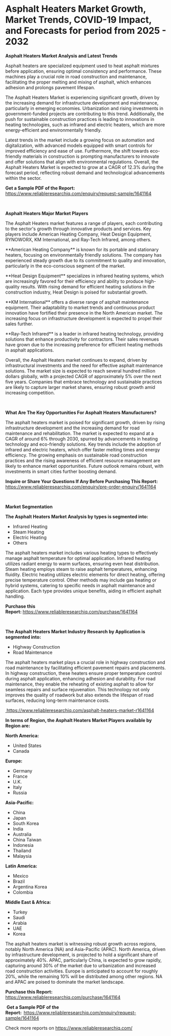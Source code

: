 <p><h1>Asphalt Heaters Market Growth, Market Trends, COVID-19 Impact, and Forecasts for period from 2025 - 2032</h1></p><p><strong>Asphalt Heaters Market Analysis and Latest Trends</strong></p>
<p><p>Asphalt heaters are specialized equipment used to heat asphalt mixtures before application, ensuring optimal consistency and performance. These machines play a crucial role in road construction and maintenance, facilitating the proper melting and mixing of asphalt, which enhances adhesion and prolongs pavement lifespan. </p><p>The Asphalt Heaters Market is experiencing significant growth, driven by the increasing demand for infrastructure development and maintenance, particularly in emerging economies. Urbanization and rising investments in government-funded projects are contributing to this trend. Additionally, the push for sustainable construction practices is leading to innovations in heating technologies, such as infrared and electric heaters, which are more energy-efficient and environmentally friendly.</p><p>Latest trends in the market include a growing focus on automation and digitalization, with advanced models equipped with smart controls for improved efficiency and ease of use. Furthermore, the shift towards eco-friendly materials in construction is prompting manufacturers to innovate and offer solutions that align with environmental regulations. Overall, the Asphalt Heaters Market is expected to grow at a CAGR of 12.3% during the forecast period, reflecting robust demand and technological advancements within the sector.</p></p>
<p><strong>Get a Sample PDF of the Report:&nbsp;</strong> <a href="https://www.reliableresearchiq.com/enquiry/request-sample/1641164?utm_campaign=2724&utm_medium=2&utm_source=Github&utm_content=ia&utm_term=22022025&utm_id=asphalt-heaters">https://www.reliableresearchiq.com/enquiry/request-sample/1641164</a></p>
<p>&nbsp;</p>
<p><strong>Asphalt Heaters Major Market Players</strong></p>
<p><p>The Asphalt Heaters market features a range of players, each contributing to the sector's growth through innovative products and services. Key players include American Heating Company, Heat Design Equipment, RYNOWORX, KM International, and Ray-Tech Infrared, among others.</p><p>**American Heating Company** is known for its portable and stationary heaters, focusing on environmentally friendly solutions. The company has experienced steady growth due to its commitment to quality and innovation, particularly in the eco-conscious segment of the market.</p><p>**Heat Design Equipment** specializes in infrared heating systems, which are increasingly favored for their efficiency and ability to produce high-quality results. With rising demand for efficient heating solutions in the construction industry, Heat Design is poised for substantial growth.</p><p>**KM International** offers a diverse range of asphalt maintenance equipment. Their adaptability to market trends and continuous product innovation have fortified their presence in the North American market. The increasing focus on infrastructure development is expected to propel their sales further.</p><p>**Ray-Tech Infrared** is a leader in infrared heating technology, providing solutions that enhance productivity for contractors. Their sales revenues have grown due to the increasing preference for efficient heating methods in asphalt applications.</p><p>Overall, the Asphalt Heaters market continues to expand, driven by infrastructural investments and the need for effective asphalt maintenance solutions. The market size is expected to reach several hundred million dollars globally, with a projected CAGR of approximately 5% over the next five years. Companies that embrace technology and sustainable practices are likely to capture larger market shares, ensuring robust growth amid increasing competition.</p></p>
<p>&nbsp;</p>
<p><strong>What Are The Key Opportunities For Asphalt Heaters Manufacturers?</strong></p>
<p><p>The asphalt heaters market is poised for significant growth, driven by rising infrastructure development and the increasing demand for road maintenance and rehabilitation. The market is expected to expand at a CAGR of around 6% through 2030, spurred by advancements in heating technology and eco-friendly solutions. Key trends include the adoption of infrared and electric heaters, which offer faster melting times and energy efficiency. The growing emphasis on sustainable road construction practices and the rising awareness of efficient resource management are likely to enhance market opportunities. Future outlook remains robust, with investments in smart cities further boosting demand.</p></p>
<p><strong>Inquire or Share Your Questions If Any Before Purchasing This Report:</strong> <a href="https://www.reliableresearchiq.com/enquiry/pre-order-enquiry/1641164?utm_campaign=2724&utm_medium=2&utm_source=Github&utm_content=ia&utm_term=22022025&utm_id=asphalt-heaters">https://www.reliableresearchiq.com/enquiry/pre-order-enquiry/1641164</a></p>
<p>&nbsp;</p>
<p><strong>Market Segmentation</strong></p>
<p><strong>The Asphalt Heaters Market Analysis by types is segmented into:</strong></p>
<p><ul><li>Infrared Heating</li><li>Steam Heating</li><li>Electric Heating</li><li>Others</li></ul></p>
<p><p>The asphalt heaters market includes various heating types to effectively manage asphalt temperature for optimal application. Infrared heating utilizes radiant energy to warm surfaces, ensuring even heat distribution. Steam heating employs steam to raise asphalt temperatures, enhancing fluidity. Electric heating utilizes electric elements for direct heating, offering precise temperature control. Other methods may include gas heating or hybrid systems, catering to specific needs in asphalt maintenance and application. Each type provides unique benefits, aiding in efficient asphalt handling.</p></p>
<p><strong>Purchase this Report:&nbsp;</strong><a href="https://www.reliableresearchiq.com/purchase/1641164?utm_campaign=2724&utm_medium=2&utm_source=Github&utm_content=ia&utm_term=22022025&utm_id=asphalt-heaters">https://www.reliableresearchiq.com/purchase/1641164</a></p>
<p>&nbsp;</p>
<p><strong>The Asphalt Heaters Market Industry Research by Application is segmented into:</strong></p>
<p><ul><li>Highway Construction</li><li>Road Maintenance</li></ul></p>
<p><p>The asphalt heaters market plays a crucial role in highway construction and road maintenance by facilitating efficient pavement repairs and placements. In highway construction, these heaters ensure proper temperature control during asphalt application, enhancing adhesion and durability. For road maintenance, they enable the reheating of existing asphalt to allow for seamless repairs and surface rejuvenation. This technology not only improves the quality of roadwork but also extends the lifespan of road surfaces, reducing long-term maintenance costs.</p></p>
<p><a href="https://www.reliableresearchiq.com/asphalt-heaters-market-r1641164?utm_campaign=2724&utm_medium=2&utm_source=Github&utm_content=ia&utm_term=22022025&utm_id=asphalt-heaters">&nbsp;https://www.reliableresearchiq.com/asphalt-heaters-market-r1641164</a></p>
<p><strong>In terms of Region, the Asphalt Heaters Market Players available by Region are:</strong></p>
<p>
    <p> <strong> North America: </strong>
        <ul>
            <li>United States</li>
            <li>Canada</li>
        </ul>
        </p> 
    <p> <strong> Europe: </strong>
        <ul>
            <li>Germany</li>
            <li>France</li>
            <li>U.K.</li>
            <li>Italy</li>
            <li>Russia</li>
        </ul>
        </p> 
    <p> <strong> Asia-Pacific: </strong>
        <ul>
            <li>China</li>
            <li>Japan</li>
            <li>South Korea</li>
            <li>India</li>
            <li>Australia</li>
            <li>China Taiwan</li>
            <li>Indonesia</li>
            <li>Thailand</li>
            <li>Malaysia</li>
        </ul>
        </p> 
    <p> <strong> Latin America: </strong>
        <ul>
            <li>Mexico</li>
            <li>Brazil</li>
            <li>Argentina Korea</li>
            <li>Colombia</li>
        </ul>
        </p> 
    <p> <strong> Middle East & Africa: </strong>
        <ul>
            <li>Turkey</li>
            <li>Saudi</li>
            <li>Arabia</li>
            <li>UAE</li>
            <li>Korea</li>
        </ul>
    </p>
    </p>
<p><p>The asphalt heaters market is witnessing robust growth across regions, notably North America (NA) and Asia-Pacific (APAC). North America, driven by infrastructure development, is projected to hold a significant share of approximately 40%. APAC, particularly China, is expected to grow rapidly, capturing around 30% of the market due to urbanization and increased road construction activities. Europe is anticipated to account for roughly 20%, while the remaining 10% will be distributed among other regions. NA and APAC are poised to dominate the market landscape.</p></p>
<p><strong>Purchase this Report: </strong><a href="https://www.reliableresearchiq.com/purchase/1641164?utm_campaign=2724&utm_medium=2&utm_source=Github&utm_content=ia&utm_term=22022025&utm_id=asphalt-heaters">https://www.reliableresearchiq.com/purchase/1641164</a></p>
<p>&nbsp;<strong>Get a Sample PDF of the Report:&nbsp;&nbsp;</strong><a href="https://www.reliableresearchiq.com/enquiry/request-sample/1641164?utm_campaign=2724&utm_medium=2&utm_source=Github&utm_content=ia&utm_term=22022025&utm_id=asphalt-heaters">https://www.reliableresearchiq.com/enquiry/request-sample/1641164</a></p>
<p><strong></strong></p>
<p>Check more reports on <a href="https://www.reliableresearchiq.com/?utm_campaign=2724&utm_medium=2&utm_source=Github&utm_content=ia&utm_term=22022025&utm_id=asphalt-heaters">https://www.reliableresearchiq.com/</a></p>